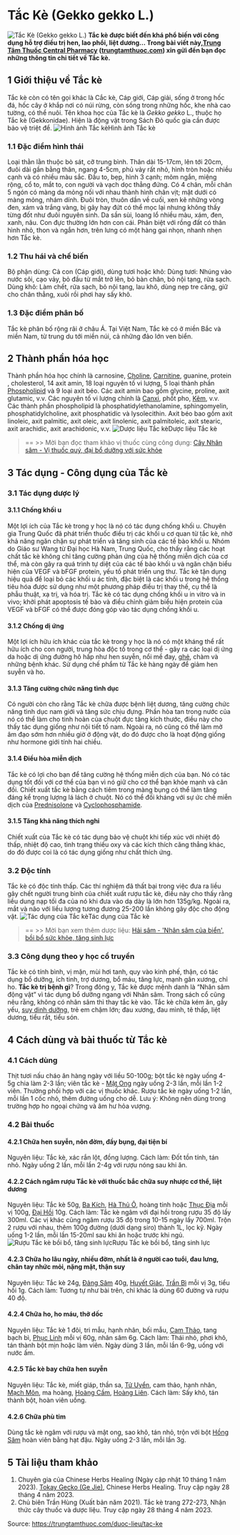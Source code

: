 # Tắc Kè (Gekko gekko L.)

![Tắc Kè \(Gekko gekko L.\)](https://trungtamthuoc.com/images/others/tac-ke-1-8723.jpg)
**Tắc kè được biết đến khá phổ biến với công dụng hỗ trợ điều trị hen, lao phổi, liệt dương… Trong bài viết này,[Trung Tâm Thuốc Central Pharmacy](https://trungtamthuoc.com/ "Trung Tâm Thuốc Central Pharmacy") ([trungtamthuoc.com](https://trungtamthuoc.com/ "trungtamthuoc.com")) xin gửi đến bạn đọc những thông tin chi tiết về Tắc kè.**
##  1 Giới thiệu về Tắc kè
Tắc kè còn có tên gọi khác là Cắc kè, Cáp giới, Cáp giải, sống ở trong hốc đá, hốc cây ở khắp nơi có núi rừng, còn sống trong những hốc, khe nhà cao tường, có thể nuôi.
Tên khoa học của Tắc kè là _Gekko gekko_ L., thuộc họ Tắc kè (Gekkonidae). Hiện là động vật trong Sách Đỏ quốc gia cần được bảo vệ triệt để.
![Hình ảnh Tắc kè](https://trungtamthuoc.com/images/item/tac-ke-2.jpg)Hình ảnh Tắc kè
### 1.1 Đặc điểm hình thái
Loại thằn lằn thuộc bò sát, cỡ trung bình. Thân dài 15-17cm, lên tới 20cm, đuôi dài gần bằng thân, ngang 4-5cm, phủ vảy rất nhỏ, hình tròn hoặc nhiều cạnh và có nhiều màu sắc. Đầu to, bẹp, hình 3 cạnh; mõm ngắn, miệng rộng, cổ to, mắt to, con người và vạch dọc thẳng đứng. Có 4 chân, mỗi chân 5 ngón có màng da mỏng nối với nhau thành hình chân vịt; mặt dưới có màng mỏng, nhám dính. Đuôi tròn, thuôn dần về cuối, xen kẽ những vòng đen, xám và trắng vàng, bị gãy hay đứt có thể mọc lại nhưng không thấy từng đốt như đuôi nguyên sinh. Da sần sùi, loang lổ nhiều màu, xám, đen, xanh, nâu. Con đực thường lớn hơn con cái.
Phân biệt với rồng đất có thân hình nhỏ, thon và ngắn hơn, trên lưng có một hàng gai nhọn, nhanh nhẹn hơn Tắc kè.
### 1.2 Thu hái và chế biến
Bộ phận dùng: Cả con (Cáp giới), dùng tươi hoặc khô:
Dùng tươi: Nhúng vào nước sôi, cạo vảy, bỏ đầu từ mắt trở lên, bỏ bàn chân, bỏ nội tạng, rửa sạch.
Dùng khô: Làm chết, rửa sạch, bỏ nội tạng, lau khô, dùng nẹp tre căng, giữ cho chân thẳng, xuôi rồi phơi hay sấy khô.
### 1.3 Đặc điểm phân bố
Tắc kè phân bố rộng rãi ở châu Á. Tại Việt Nam, Tắc kè có ở miền Bắc và miền Nam, từ trung du tới miền núi, cả những đảo lớn ven biển.
##  2 Thành phần hóa học
Thành phần hóa học chính là carnosine, [Choline](https://trungtamthuoc.com/hoat-chat/choline "Choline"), [Carnitine](https://trungtamthuoc.com/hoat-chat/carnitine "Carnitine"), guanine, protein , cholesterol, 14 axit amin, 18 loại nguyên tố vi lượng, 5 loại thành phần [Phospholipid](https://trungtamthuoc.com/hoat-chat/phospholipid "Phospholipid") và 9 loại axit béo. Các axit amin bao gồm glycine, proline, axit glutamic, v.v. Các nguyên tố vi lượng chính là [Canxi](https://trungtamthuoc.com/hoat-chat/canxi "Canxi"), phốt pho, [Kẽm](https://trungtamthuoc.com/hoat-chat/kem "Kẽm"), v.v. Các thành phần phospholipid là phosphatidylethanolamine, sphingomyelin, phosphatidylcholine, axit phosphatidic và lysolecithin. Axit béo bao gồm axit linoleic, axit palmitic, axit oleic, axit linolenic, axit palmitoleic, axit stearic, axit arachidic, axit arachidonic, v.v.
![Dược liệu Tắc kè](https://trungtamthuoc.com/images/item/tac-ke-3.jpg)Dược liệu Tắc kè
> == >> Mời bạn đọc tham khảo vị thuốc cùng công dụng: [Cây Nhân sâm - Vị thuốc quý, đại bổ dưỡng với sức khỏe](https://trungtamthuoc.com/duoc-lieu/nhan-sam)
##  3 Tác dụng - Công dụng của Tắc kè
### 3.1 Tác dụng dược lý
#### 3.1.1 Chống khối u
Một lợi ích của Tắc kè trong y học là nó có tác dụng chống khối u. Chuyên gia Trung Quốc đã phát triển thuốc điều trị các khối u cơ quan từ tắc kè, nhờ khả năng ngăn chặn sự phát triển và tăng sinh của các tế bào khối u. Nhóm do Giáo sư Wang từ Đại học Hà Nam, Trung Quốc, cho thấy rằng các hoạt chất tắc kè không chỉ tăng cường phản ứng của hệ thống miễn dịch của cơ thể, mà còn gây ra quá trình tự diệt của các tế bào khối u và ngăn chặn biểu hiện của VEGF và bFGF protein, yếu tố phát triển ung thư. 
Tắc kè tận dụng hiệu quả để loại bỏ các khối u ác tính, đặc biệt là các khối u trong hệ thống tiêu hóa được sử dụng như một phương pháp điều trị thay thế, cụ thể là phẫu thuật, xạ trị, và hóa trị. Tắc kè có tác dụng chống khối u in vitro và in vivo; khởi phát apoptosis tế bào và điều chỉnh giảm biểu hiện protein của VEGF và bFGF có thể được đóng góp vào tác dụng chống khối u.
#### 3.1.2 Chống dị ứng
Một lợi ích hữu ích khác của tắc kè trong y học là nó có một kháng thể rất hữu ích cho con người, trung hòa độc tố trong cơ thể - gây ra các loại dị ứng da hoặc dị ứng đường hô hấp như hen suyễn, nổi mề đay, [ghẻ](https://trungtamthuoc.com/bai-viet/benh-ghe "ghẻ"), chàm và những bệnh khác. Sử dụng chế phẩm từ Tắc kè hàng ngày để giảm hen suyễn và ho. 
#### 3.1.3 Tăng cường chức năng tình dục
Có người còn cho rằng Tắc kè chữa được bệnh liệt dương, tăng cường chức năng tình dục nam giới và tăng sức chịu đựng. Phần hòa tan trong nước của nó có thể làm cho tinh hoàn của chuột đực tăng kích thước, điều này cho thấy tác dụng giống như nội tiết tố nam. Ngoài ra, nó cũng có thể làm mở âm đạo sớm hơn nhiều giờ ở động vật, do đó được cho là hoạt động giống như hormone giới tính hai chiều.
#### 3.1.4 Điều hòa miễn dịch
Tắc kè có lợi cho bạn để tăng cường hệ thống miễn dịch của bạn. Nó có tác dụng tốt đối với cơ thể của bạn vì nó giữ cho cơ thể bạn khỏe mạnh và cân đối. Chiết xuất tắc kè bằng cách tiêm trong màng bụng có thể làm tăng đáng kể trọng lượng lá lách ở chuột. Nó có thể đối kháng với sự ức chế miễn dịch của [Prednisolone](https://trungtamthuoc.com/hoat-chat/prednisolone "Prednisolone") và [Cyclophosphamide](https://trungtamthuoc.com/bai-viet/qui-trinh-truyen-cyclophosphamid-endoxan "Cyclophosphamide").
#### 3.1.5 Tăng khả năng thích nghi
Chiết xuất của Tắc kè có tác dụng bảo vệ chuột khi tiếp xúc với nhiệt độ thấp, nhiệt độ cao, tình trạng thiếu oxy và các kích thích căng thẳng khác, do đó được coi là có tác dụng giống như chất thích ứng.
### 3.2 Độc tính
Tắc kè có độc tính thấp. Các thí nghiệm đã thất bại trong việc đưa ra liều gây chết người trung bình của chiết xuất rượu tắc kè, điều này cho thấy rằng liều dung nạp tối đa của nó khi đưa vào dạ dày là lớn hơn 135g/kg. Ngoài ra, mắt và não với liều lượng tương đương 25-200 lần không gây độc cho động vật. 
![Tác dụng của Tắc kè](https://trungtamthuoc.com/images/item/tac-ke-4.jpg)Tác dụng của Tắc kè
> == >> Mời bạn xem thêm dược liệu: [Hải sâm - 'Nhân sâm của biển', bồi bổ sức khỏe, tăng sinh lực](https://trungtamthuoc.com/duoc-lieu/hai-sam-21)
### 3.3 Công dụng theo y học cổ truyền
Tắc kè có tính bình, vị mặn, mùi hơi tanh, quy vào kinh phế, thận, có tác dụng bổ dưỡng, ích tinh, trợ dương, bổ máu, tăng lực, mạnh gân xương, chỉ ho.
**Tắc kè trị bệnh gì**? Trong đông y, Tắc kè được mệnh danh là “Nhân sâm động vật” vì tác dụng bổ dưỡng ngang với Nhân sâm. Trong sách cổ cũng nêu rằng, không có nhân sâm thì thay tắc kè vào. Tắc kè chữa kém ăn, gầy yếu, [suy dinh dưỡng](https://trungtamthuoc.com/bai-viet/suy-dinh-duong-tre-em "suy dinh dưỡng"), trẻ em chậm lớn; đau xương, đau mình, tê thấp, liệt dương, tiểu rắt, tiểu són.
##  4 Cách dùng và bài thuốc từ Tắc kè
### 4.1 Cách dùng
Thịt tươi nấu cháo ăn hàng ngày với liều 50-100g; bột tắc kè ngày uống 4-5g chia làm 2-3 lần; viên tắc kè - [Mật Ong](https://trungtamthuoc.com/hoat-chat/mat-ong "Mật Ong") ngày uống 2-3 lần, mỗi lần 1-2 viên. Thường phối hợp với các vị thuốc khác.
Rượu tắc kè ngày uống 1-2 lần, mỗi lần 1 cốc nhỏ, thêm đường uống cho dễ.
Lưu ý: Không nên dùng trong trường hợp ho ngoại chứng và âm hư hỏa vượng.
### 4.2 Bài thuốc
#### 4.2.1 Chữa hen suyễn, nôn đờm, đầy bụng, đại tiện bí
Nguyên liệu: Tắc kè, xác rắn lột, đồng lượng.
Cách làm: Đốt tồn tính, tán nhỏ. Ngày uống 2 lần, mỗi lần 2-4g với rượu nóng sau khi ăn.
#### 4.2.2 Cách ngâm rượu Tắc kè với thuốc bắc chữa suy nhược cơ thể, liệt dương
Nguyên liệu: Tắc kè 50g, [Ba Kích](https://trungtamthuoc.com/duoc-lieu/ba-kich-27 "Ba Kích"), [Hà Thủ Ô](https://trungtamthuoc.com/duoc-lieu/ha-thu-o "Hà Thủ Ô"), hoàng tinh hoặc [Thục Địa](https://trungtamthuoc.com/hoat-chat/thuc-dia "Thục Địa") mỗi vị 100g, [Đại Hồi](https://trungtamthuoc.com/hoat-chat/dai-hoi "Đại Hồi") 10g.
Cách làm: Tắc kè ngâm với đại hồi trong rượu 35 độ lấy 300ml. Các vị khác cũng ngâm rượu 35 độ trong 10-15 ngày lấy 700ml. Trộn 2 rượu với nhau, thêm 100g đường (dưới dạng siro) thành 1L, lọc kỹ. Ngày uống 1-2 lần, mỗi lần 15-20ml sau khi ăn hoặc trước khi ngủ.
![Rượu Tắc kè bồi bổ, tăng sinh lực](https://trungtamthuoc.com/images/item/tac-ke-5.jpg)Rượu Tắc kè bồi bổ, tăng sinh lực
#### 4.2.3 Chữa ho lâu ngày, nhiều đờm, nhất là ở người cao tuổi, đau lưng, chân tay nhức mỏi, nặng mặt, thận suy
Nguyên liệu: Tắc kè 24g, [Đảng Sâm](https://trungtamthuoc.com/duoc-lieu/dang-sam "Đảng Sâm") 40g, [Huyết Giác](https://trungtamthuoc.com/hoat-chat/huyet-giac "Huyết Giác"), [Trần Bì](https://trungtamthuoc.com/hoat-chat/tran-bi "Trần Bì") mỗi vị 3g, tiểu hồi 1g.
Cách làm: Tương tự như bài trên, chỉ khác là dùng 60 đường và rượu 40 độ.
#### 4.2.4 Chữa ho, ho máu, thở dốc
Nguyên liệu: Tắc kè 1 đôi, tri mẫu, hạnh nhân, bối mẫu, [Cam Thảo](https://trungtamthuoc.com/duoc-lieu/cam-thao-32 "Cam Thảo"), tang bạch bì, [Phục Linh](https://trungtamthuoc.com/hoat-chat/phuc-linh "Phục Linh") mỗi vị 60g, nhân sâm 6g.
Cách làm: Thái nhỏ, phơi khô, tán thành bột mịn hoặc làm viên. Ngày dùng 3 lần, mỗi lần 6-9g, uống với nước ấm.
#### 4.2.5 Tắc kè bay chữa hen suyễn
Nguyên liệu: Tắc kè, miết giáp, thần sa, [Tử Uyển](https://trungtamthuoc.com/duoc-lieu/hoat-chat/tu-uyen "Tử Uyển"), cam thảo, hạnh nhân, [Mạch Môn](https://trungtamthuoc.com/duoc-lieu/mach-mon "Mạch Môn"), ma hoàng, [Hoàng Cầm](https://trungtamthuoc.com/duoc-lieu/hoang-cam "Hoàng Cầm"), [Hoàng Liên](https://trungtamthuoc.com/hoat-chat/hoang-lien "Hoàng Liên").
Cách làm: Sấy khô, tán thành bột, hoàn viên uống.
#### 4.2.6 Chữa phù tim
Dùng tắc kè ngâm với rượu và mật ong, sao khô, tán nhỏ, trộn với bột [Hồng Sâm](https://trungtamthuoc.com/hoat-chat/hong-sam "Hồng Sâm") hoàn viên bằng hạt đậu. Ngày uống 2-3 lần, mỗi lần 3g.
##  5 Tài liệu tham khảo
1. Chuyên gia của Chinese Herbs Healing (Ngày cập nhật 10 tháng 1 năm 2023). [Tokay Gecko (Ge Jie)](https://www.chineseherbshealing.com/proven-herbal-remedies/tokay-gecko.html), Chinese Herbs Healing. Truy cập ngày 28 tháng 4 năm 2023. 
2. Chủ biên Trần Hùng (Xuất bản năm 2021). Tắc kè trang 272-273, Nhận thức cây thuốc và dược liệu. Truy cập ngày 28 tháng 4 năm 2023.


Source: https://trungtamthuoc.com/duoc-lieu/tac-ke